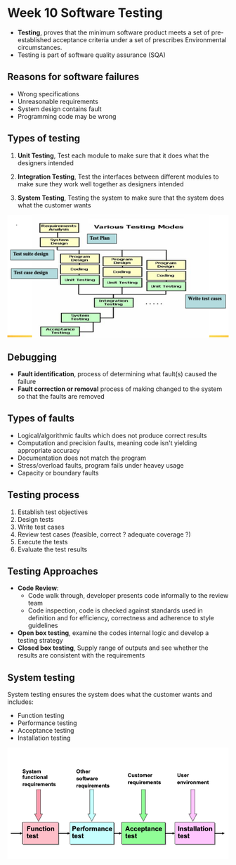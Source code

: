 # Week 10 Software Testing

- **Testing**, proves that the minimum software product meets a set of pre-established acceptance criteria under a set of prescribes Environmental circumstances.
- Testing is part of software quality assurance (SQA)

## Reasons for software failures

- Wrong specifications
- Unreasonable requirements
- System design contains fault
- Programming code may be wrong

## Types of testing

1. **Unit Testing**, Test each module to make sure that it does what the designers intended

2. **Integration Testing**, Test the interfaces between different modules to make sure they work well together as designers intended

3. **System Testing**, Testing the system to make sure that the system does what the customer wants

![testing-modes](images/testing-modes.png)

## Debugging

- **Fault identification**, process of determining what fault(s) caused the failure
- **Fault correction or removal** process of making changed to the system so that the faults are removed

## Types of faults

- Logical/algorithmic faults which does not produce correct results
- Computation and precision faults, meaning code isn't yielding appropriate accuracy
- Documentation does not match the program
- Stress/overload faults,  program fails under heavey usage
- Capacity or boundary faults

## Testing process

1. Establish test objectives
2. Design tests
3. Write test cases
4. Review test cases (feasible, correct ? adequate coverage ?)
5. Execute the tests
6. Evaluate the test results

## Testing Approaches

- **Code Review**:
  - Code walk through, developer presents code informally to the review team
  - Code inspection, code is checked against standards used in definition and for efficiency, correctness and adherence to style guidelines
- **Open box testing**, examine the codes internal logic and develop a testing strategy
- **Closed box testing**, Supply range of outputs and see whether the results are consistent with the requirements

## System testing

System testing ensures the system does what the customer wants and includes:

- Function testing
- Performance testing
- Acceptance testing
- Installation testing

![system-testing](images/system-testing.png)